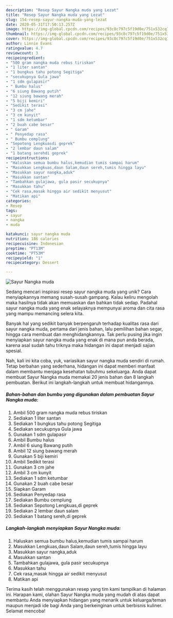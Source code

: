 ```yaml
---
description: "Resep Sayur Nangka muda yang Lezat"
title: "Resep Sayur Nangka muda yang Lezat"
slug: 154-resep-sayur-nangka-muda-yang-lezat
date: 2020-05-31T17:50:13.257Z
image: https://img-global.cpcdn.com/recipes/93c8c797c5f19d0e/751x532cq70/sayur-nangka-muda-foto-resep-utama.jpg
thumbnail: https://img-global.cpcdn.com/recipes/93c8c797c5f19d0e/751x532cq70/sayur-nangka-muda-foto-resep-utama.jpg
cover: https://img-global.cpcdn.com/recipes/93c8c797c5f19d0e/751x532cq70/sayur-nangka-muda-foto-resep-utama.jpg
author: Linnie Evans
ratingvalue: 4.7
reviewcount: 3
recipeingredient:
- "500 gram nangka muda rebus tiriskan"
- "1 liter santan"
- "1 bungkus tahu potong Segitiga"
- "secukupnya Gula jawa"
- "1 sdm gulapasir"
- " Bumbu halus"
- "6 siung Bawang putih"
- "12 siung bawang merah"
- "5 biji kemiri"
- "Sedikit terasi"
- "3 cm jahe"
- "3 cm kunyit"
- "1 sdm ketumbar"
- "2 buah cabe besar"
- " Garam"
- " Penyedap rasa"
- " Bumbu cemplung"
- "Sepotong Lengkuasdi geprek"
- "2 lembar daun salam"
- "1 batang serehdi geprek"
recipeinstructions:
- "Haluskan semua bumbu halus,kemudian tumis sampai harum"
- "Masukkan Lengkuas,daun Salam,daun sereh,tumis hingga layu"
- "Masukkan sayur nangka,aduk"
- "Masukkan santan"
- "Tambahkan gulajawa, gula pasir secukupnya"
- "Masukkan tahu"
- "Cek rasa,masak hingga air sedikit menyusut"
- "Matikan api"
categories:
- Resep
tags:
- sayur
- nangka
- muda

katakunci: sayur nangka muda 
nutrition: 186 calories
recipecuisine: Indonesian
preptime: "PT13M"
cooktime: "PT53M"
recipeyield: "1"
recipecategory: Dessert

---
```



![Sayur Nangka muda](https://img-global.cpcdn.com/recipes/93c8c797c5f19d0e/751x532cq70/sayur-nangka-muda-foto-resep-utama.jpg)

Sedang mencari inspirasi resep sayur nangka muda yang unik? Cara menyiapkannya memang susah-susah gampang. Kalau keliru mengolah maka hasilnya tidak akan memuaskan dan bahkan tidak sedap. Padahal sayur nangka muda yang enak selayaknya mempunyai aroma dan cita rasa yang mampu memancing selera kita.

Banyak hal yang sedikit banyak berpengaruh terhadap kualitas rasa dari sayur nangka muda, pertama dari jenis bahan, lalu pemilihan bahan segar, hingga cara membuat dan menghidangkannya. Tak perlu pusing jika ingin menyiapkan sayur nangka muda yang enak di mana pun anda berada, karena asal sudah tahu triknya maka hidangan ini dapat menjadi sajian spesial.




Nah, kali ini kita coba, yuk, variasikan sayur nangka muda sendiri di rumah. Tetap berbahan yang sederhana, hidangan ini dapat memberi manfaat dalam membantu menjaga kesehatan tubuhmu sekeluarga. Anda dapat membuat Sayur Nangka muda memakai 20 jenis bahan dan 8 langkah pembuatan. Berikut ini langkah-langkah untuk membuat hidangannya.

<!--inarticleads1-->

##### Bahan-bahan dan bumbu yang digunakan dalam pembuatan Sayur Nangka muda:

1. Ambil 500 gram nangka muda rebus tiriskan
1. Sediakan 1 liter santan
1. Sediakan 1 bungkus tahu potong Segitiga
1. Sediakan secukupnya Gula jawa
1. Gunakan 1 sdm gulapasir
1. Ambil  Bumbu halus
1. Ambil 6 siung Bawang putih
1. Ambil 12 siung bawang merah
1. Gunakan 5 biji kemiri
1. Ambil Sedikit terasi
1. Gunakan 3 cm jahe
1. Ambil 3 cm kunyit
1. Sediakan 1 sdm ketumbar
1. Gunakan 2 buah cabe besar
1. Siapkan  Garam
1. Sediakan  Penyedap rasa
1. Sediakan  Bumbu cemplung
1. Sediakan Sepotong Lengkuas,di geprek
1. Sediakan 2 lembar daun salam
1. Sediakan 1 batang sereh,di geprek




<!--inarticleads2-->

##### Langkah-langkah menyiapkan Sayur Nangka muda:

1. Haluskan semua bumbu halus,kemudian tumis sampai harum
1. Masukkan Lengkuas,daun Salam,daun sereh,tumis hingga layu
1. Masukkan sayur nangka,aduk
1. Masukkan santan
1. Tambahkan gulajawa, gula pasir secukupnya
1. Masukkan tahu
1. Cek rasa,masak hingga air sedikit menyusut
1. Matikan api




Terima kasih telah menggunakan resep yang tim kami tampilkan di halaman ini. Harapan kami, olahan Sayur Nangka muda yang mudah di atas dapat membantu Anda menyiapkan hidangan yang menarik untuk keluarga/teman maupun menjadi ide bagi Anda yang berkeinginan untuk berbisnis kuliner. Selamat mencoba!
